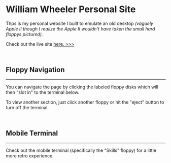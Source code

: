 # William Wheeler Personal Site
<p>Thps is my personal website I built to emulate an old desktop <i>(vaguely Apple II though I realize the Apple II wouldn't have taken the small hard floppys pictured).</i></p>

<p>Check out the live site
<a href="https://williamwheelerworkshop.com/"> here. >>></a>
</p>
<br>

## Floppy Navigation
<hr>
<p> You can navigate the page by clicking the labeled floppy disks which will then "slot in" to the terminal below. </p>
<p>To view another section, just click another floppy or hit the "eject" button to turn off the terminal.</p>
<br>

## Mobile Terminal
<hr>
<p>Check out the mobile terminal (specifically the "Skills" floppy) for a little more retro experience. </p>